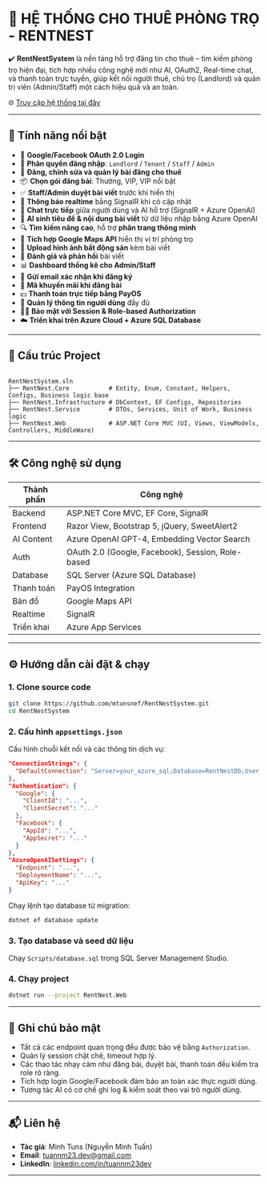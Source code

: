 # 🏡 HỆ THỐNG CHO THUÊ PHÒNG TRỌ - RENTNEST

✔️ **RentNestSystem** là nền tảng hỗ trợ đăng tin cho thuê – tìm kiếm phòng trọ hiện đại, tích hợp nhiều công nghệ mới như AI, OAuth2, Real-time chat, và thanh toán trực tuyến, giúp kết nối người thuê, chủ trọ (Landlord) và quản trị viên (Admin/Staff) một cách hiệu quả và an toàn.

🌐 [Truy cập hệ thống tại đây](https://bluedreamhouse.runasp.net)

---

## 🚀 Tính năng nổi bật

- 🔐 **Google/Facebook OAuth 2.0 Login**  
- 👤 **Phân quyền đăng nhập**: `Landlord` / `Tenant` / `Staff` / `Admin`  
- 📄 **Đăng, chỉnh sửa và quản lý bài đăng cho thuê**  
- 📦 **Chọn gói đăng bài**: Thường, VIP, VIP nổi bật  
- ✅ **Staff/Admin duyệt bài viết** trước khi hiển thị  
- 🔔 **Thông báo realtime** bằng SignalR khi có cập nhật  
- 💬 **Chat trực tiếp** giữa người dùng và AI hỗ trợ (SignalR + Azure OpenAI)  
- 🧠 **AI sinh tiêu đề & nội dung bài viết** từ dữ liệu nhập bằng Azure OpenAI  
- 🔍 **Tìm kiếm nâng cao**, hỗ trợ **phân trang thông minh**  
- 📍 **Tích hợp Google Maps API** hiển thị vị trí phòng trọ  
- 📸 **Upload hình ảnh bất động sản** kèm bài viết  
- 💬 **Đánh giá và phản hồi** bài viết  
- 📊 **Dashboard thống kê cho Admin/Staff**  
- 🧾 **Gửi email xác nhận khi đăng ký**  
- 🎁 **Mã khuyến mãi khi đăng bài**  
- 💵 **Thanh toán trực tiếp bằng PayOS**  
- 👥 **Quản lý thông tin người dùng** đầy đủ  
- 🕵️‍♂️ **Bảo mật với Session & Role-based Authorization**  
- ☁️ **Triển khai trên Azure Cloud + Azure SQL Database**

---

## 🧱 Cấu trúc Project

```

RentNestSystem.sln
├── RentNest.Core           # Entity, Enum, Constant, Helpers, Configs, Business logic base
├── RentNest.Infrastructure # DbContext, EF Configs, Repositories
├── RentNest.Service        # DTOs, Services, Unit of Work, Business logic
├── RentNest.Web            # ASP.NET Core MVC (UI, Views, ViewModels, Controllers, MiddleWare)

````

---

## 🛠️ Công nghệ sử dụng

| Thành phần | Công nghệ |
|-----------|-----------|
| Backend   | ASP.NET Core MVC, EF Core, SignalR |
| Frontend  | Razor View, Bootstrap 5, jQuery, SweetAlert2 |
| AI Content | Azure OpenAI GPT-4, Embedding Vector Search |
| Auth      | OAuth 2.0 (Google, Facebook), Session, Role-based |
| Database  | SQL Server (Azure SQL Database) |
| Thanh toán | PayOS Integration |
| Bản đồ    | Google Maps API |
| Realtime  | SignalR |
| Triển khai | Azure App Services |

---

## ⚙️ Hướng dẫn cài đặt & chạy

### 1. Clone source code

```bash
git clone https://github.com/mtunsnef/RentNestSystem.git
cd RentNestSystem
````

### 2. Cấu hình `appsettings.json`

Cấu hình chuỗi kết nối và các thông tin dịch vụ:

```json
"ConnectionStrings": {
  "DefaultConnection": "Server=your_azure_sql;Database=RentNestDb;User Id=...;Password=...;"
},
"Authentication": {
  "Google": {
    "ClientId": "...",
    "ClientSecret": "..."
  },
  "Facebook": {
    "AppId": "...",
    "AppSecret": "..."
  }
},
"AzureOpenAISettings": {
  "Endpoint": "...",
  "DeploymentName": "...",
  "ApiKey": "..."
}
```

Chạy lệnh tạo database từ migration:

```bash
dotnet ef database update
```

### 3. Tạo database và seed dữ liệu

Chạy `Scripts/database.sql` trong SQL Server Management Studio.

### 4. Chạy project

```bash
dotnet run --project RentNest.Web
```

---

## 🔐 Ghi chú bảo mật

* Tất cả các endpoint quan trọng đều được bảo vệ bằng `Authorization`.
* Quản lý session chặt chẽ, timeout hợp lý.
* Các thao tác nhạy cảm như đăng bài, duyệt bài, thanh toán đều kiểm tra role rõ ràng.
* Tích hợp login Google/Facebook đảm bảo an toàn xác thực người dùng.
* Tương tác AI có cơ chế ghi log & kiểm soát theo vai trò người dùng.

---

## 📬 Liên hệ

* **Tác giả**: Minh Tuns (Nguyễn Minh Tuấn)
* **Email**: [tuannm23.dev@gmail.com](mailto:tuannm23.dev@gmail.com)
* **LinkedIn**: [linkedin.com/in/tuannm23dev](https://www.linkedin.com/in/tuannm23dev)

---
